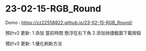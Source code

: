 # 23-02-15-RGB_Round

Demo : https://zz22558822.github.io/23-02-15-RGB_Round/

預計v2 更新:
  1.添加 當前時間 懸浮在右下角
  2.添加快捷截圖下載按鈕

預計v3 更新:
  1.優化刷新方法
